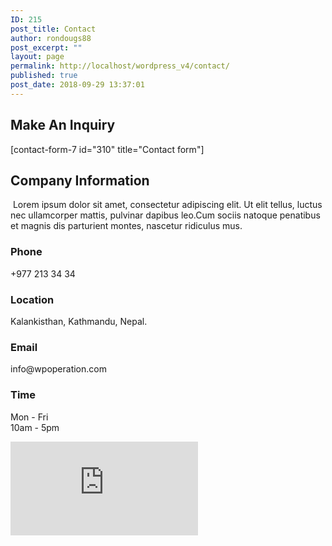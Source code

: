 ```yaml
---
ID: 215
post_title: Contact
author: rondougs88
post_excerpt: ""
layout: page
permalink: http://localhost/wordpress_v4/contact/
published: true
post_date: 2018-09-29 13:37:01
---
```

<h2>Make An Inquiry</h2>		
		[contact-form-7 id="310" title="Contact form"]		
			<h2>Company Information</h2>		
		<p> Lorem ipsum dolor sit amet, consectetur adipiscing elit. Ut elit tellus, luctus nec ullamcorper mattis, pulvinar dapibus leo.Cum sociis natoque penatibus et magnis dis parturient montes, nascetur ridiculus mus. </p>		
				<h3>
					Phone
				</h3>
				<p>+977 213 34 34</p>
				<h3>
					Location
				</h3>
				<p>Kalankisthan, Kathmandu, Nepal.</p>
				<h3>
					Email
				</h3>
				<p>info@wpoperation.com</p>
				<h3>
					Time
				</h3>
				<p>Mon - Fri<br>
10am - 5pm</p>
			<iframe frameborder="0" scrolling="no" marginheight="0" marginwidth="0" src="https://maps.google.com/maps?q=London%20Eye%2C%20London%2C%20United%20Kingdom&amp;t=m&amp;z=10&amp;output=embed&amp;iwloc=near" aria-label="London Eye, London, United Kingdom"></iframe>